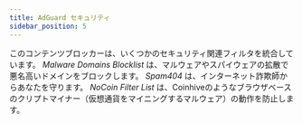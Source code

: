 ```yaml
---
title: AdGuard セキュリティ
sidebar_position: 5
---
```


このコンテンツブロッカーは、いくつかのセキュリティ関連フィルタを統合しています。 _Malware Domains Blocklist_ は、マルウェアやスパイウェアの拡散で悪名高いドメインをブロックします。 _Spam404_ は、インターネット詐欺師からあなたを守ります。 _NoCoin Filter List_ は、Coinhiveのようなブラウザベースのクリプトマイナー（仮想通貨をマイニングするマルウェア）の動作を防止します。
